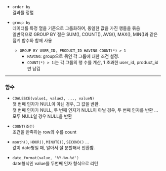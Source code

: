 - `order by`<br>결과를 정렬

- `group by`<br>데이터를 특정 열을 기준으로 그룹화하여, 동일한 값을 가진 행들을 묶음<br>
  일반적으로 GROUP BY 절은 SUM(), COUNT(), AVG(), MAX(), MIN()과 같은 집계 함수와 함께 사용
  - `GROUP BY USER_ID, PRODUCT_ID HAVING COUNT(*) > 1`
    - `HAVING`: group으로 묶인 각 그룹에 대한 조건 설정.
    - `COUNT(*) > 1`:는 각 그룹의 행 수를 계산, 1 초과한 user_id, product_id만 남김

---

### 함수

- `COALESCE(value1, value2, ..., valueN)` <br>첫 번째 인자가 NULL이 아닌 경우, 그 값을 반환.<br>첫 번째 인자가 NULL, 두 번째 인지가 NULL이 아닐 경우, 두 번째 인자를 반환 ...<br> 모두 NULL일 경우 NULL을 반환

- `COUNT(조건)`<br>조건을 만족하는 row의 수를 count

- `month()`, `HOUR()`, `MINUTE()`, `SECOND()` ...<br> 값이 date형일 때, 알아서 잘 분할해서 반환함.

- `date_format(value, '%Y-%m-%d')`<br>date형식인 value를 두번째 인자 형식으로 리턴
